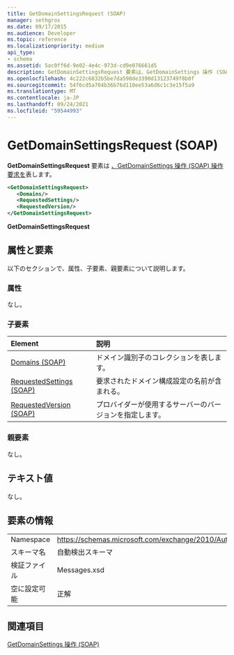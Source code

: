 ```yaml
---
title: GetDomainSettingsRequest (SOAP)
manager: sethgros
ms.date: 09/17/2015
ms.audience: Developer
ms.topic: reference
ms.localizationpriority: medium
api_type:
- schema
ms.assetid: 5ac0ff6d-9e02-4e4c-973d-cd9e076661d5
description: GetDomainSettingsRequest 要素は、GetDomainSettings 操作 (SOAP) 操作要求を表します。
ms.openlocfilehash: 4c222c6832b5be7da598de3390d13123749f8b0f
ms.sourcegitcommit: 54f6cd5a704b36b76d110ee53a6d6c1c3e15f5a9
ms.translationtype: MT
ms.contentlocale: ja-JP
ms.lasthandoff: 09/24/2021
ms.locfileid: "59544993"
---
```

# <a name="getdomainsettingsrequest-soap"></a>GetDomainSettingsRequest (SOAP)

**GetDomainSettingsRequest** 要素は [、GetDomainSettings 操作 (SOAP) 操作要求を](getdomainsettings-operation-soap.md)表します。 
  
```XML
<GetDomainSettingsRequest>
   <Domains/>
   <RequestedSettings/>
   <RequestedVersion/>
</GetDomainSettingsRequest>
```

 **GetDomainSettingsRequest**
## <a name="attributes-and-elements"></a>属性と要素

以下のセクションで、属性、子要素、親要素について説明します。
  
### <a name="attributes"></a>属性

なし。
  
### <a name="child-elements"></a>子要素

|**Element**|**説明**|
|:-----|:-----|
|[Domains (SOAP)](domains-soap.md) <br/> |ドメイン識別子のコレクションを表します。  <br/> |
|[RequestedSettings (SOAP)](requestedsettings-soap.md) <br/> |要求されたドメイン構成設定の名前が含まれる。  <br/> |
|[RequestedVersion (SOAP)](requestedversion-soap.md) <br/> |プロバイダーが使用するサーバーのバージョンを指定します。  <br/> |
   
### <a name="parent-elements"></a>親要素

なし。
  
## <a name="text-value"></a>テキスト値

なし。
  
## <a name="element-information"></a>要素の情報

|||
|:-----|:-----|
|Namespace  <br/> |https://schemas.microsoft.com/exchange/2010/Autodiscover  <br/> |
|スキーマ名  <br/> |自動検出スキーマ  <br/> |
|検証ファイル  <br/> |Messages.xsd  <br/> |
|空に設定可能  <br/> |正解  <br/> |
   
## <a name="see-also"></a>関連項目



[GetDomainSettings 操作 (SOAP)](getdomainsettings-operation-soap.md)

